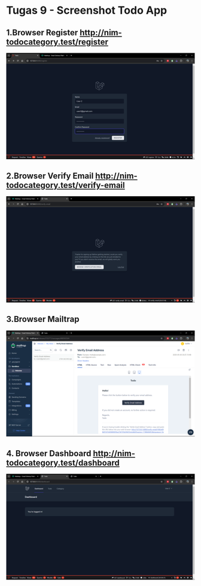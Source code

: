 # Tugas 9 - Screenshot Todo App

 ## 1.Browser Register http://nim-todocategory.test/register 
 ![alt text](<screenshot/tugas10/Screenshot 2025-05-31 032313.png>)

 ## 2.Browser Verify Email http://nim-todocategory.test/verify-email 
 ![alt text](<screenshot/tugas10/Screenshot 2025-05-31 032747.png>)

 ## 3.Browser Mailtrap
![alt text](<screenshot/tugas10/Screenshot 2025-05-31 032820.png>)

 ## 4. Browser Dashboard http://nim-todocategory.test/dashboard
 ![alt text](<screenshot/tugas10/Screenshot 2025-05-31 032837.png>)
